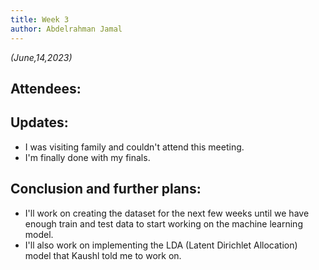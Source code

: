 ```yaml
---
title: Week 3
author: Abdelrahman Jamal
---
```

<!--
SPDX-License-Identifier: CC-BY-SA-4.0

SPDX-FileCopyrightText: 2023 Abdelrahman Jamal <abdelrahmanjamal5565@gmail.com>
-->

*(June,14,2023)*

## Attendees:


## Updates:
- I was visiting family and couldn't attend this meeting.
- I'm finally done with my finals.

## Conclusion and further plans:
- I'll work on creating the dataset for the next few weeks until we have enough train and test data to start working on the machine learning model.
- I'll also work on implementing the LDA (Latent Dirichlet Allocation) model that Kaushl told me to work on. 
